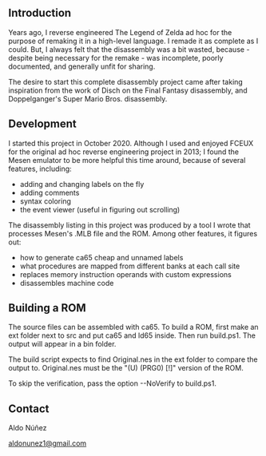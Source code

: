 Introduction
------------

Years ago, I reverse engineered The Legend of Zelda ad hoc for the purpose of remaking it in
a high-level language. I remade it as complete as I could. But, I always felt that the
disassembly was a bit wasted, because - despite being necessary for the remake - was incomplete,
poorly documented, and generally unfit for sharing.

The desire to start this complete disassembly project came after taking inspiration from
the work of Disch on the Final Fantasy disassembly, and Doppelganger's Super Mario Bros.
disassembly.


Development
-----------

I started this project in October 2020. Although I used and enjoyed FCEUX for the original
ad hoc reverse engineering project in 2013; I found the Mesen emulator to be more helpful this
time around, because of several features, including:

- adding and changing labels on the fly
- adding comments
- syntax coloring
- the event viewer (useful in figuring out scrolling)

The disassembly listing in this project was produced by a tool I wrote that processes Mesen's
.MLB file and the ROM. Among other features, it figures out:

- how to generate ca65 cheap and unnamed labels
- what procedures are mapped from different banks at each call site
- replaces memory instruction operands with custom expressions
- disassembles machine code


Building a ROM
--------------

The source files can be assembled with ca65. To build a ROM, first make an ext folder next to
src and put ca65 and ld65 inside. Then run build.ps1. The output will appear in a bin folder.

The build script expects to find Original.nes in the ext folder to compare the output to.
Original.nes must be the "(U) (PRG0) [!]" version of the ROM.

To skip the verification, pass the option --NoVerify to build.ps1.


Contact
-------

Aldo Núñez

aldonunez1@gmail.com
